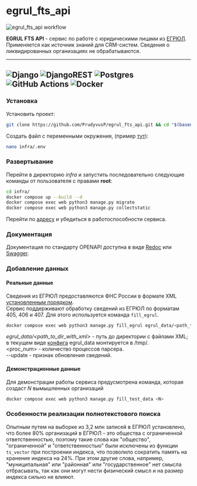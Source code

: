 # egrul_fts_api

![egrul_fts_api workflow](https://github.com/PrudyvusP/egrul_fts_api/actions/workflows/main.yml/badge.svg)

**EGRUL FTS API** - сервис по работе с юридическими лицами
из [ЕГРЮЛ](https://clck.ru/373aau). Применяется как источник знаний для 
CRM-систем.
Сведения о ликвидированных организациях не обрабатываются.

---
![Django](https://img.shields.io/badge/django-%23092E20.svg?style=for-the-badge&logo=django&logoColor=white)
![DjangoREST](https://img.shields.io/badge/DJANGO-REST-ff1709?style=for-the-badge&logo=django&logoColor=white&color=ff1709&labelColor=gray)
![Postgres](https://img.shields.io/badge/postgres-%23316192.svg?style=for-the-badge&logo=postgresql&logoColor=white)
![GitHub Actions](https://img.shields.io/badge/github%20actions-%232671E5.svg?style=for-the-badge&logo=githubactions&logoColor=white)
![Docker](https://img.shields.io/badge/docker-%230db7ed.svg?style=for-the-badge&logo=docker&logoColor=white)
---

### Установка

Установить проект:

```bash
git clone https://github.com/PrudyvusP/egrul_fts_api.git && cd "$(basename "$_" .git)"
```

Создать файл с переменными окружения, (пример [тут](https://github.com/PrudyvusP/egrul_fts_api/blob/main/.env.example)):

```bash
nano infra/.env
```

### Развертывание

Перейти в директорию *infra* и запустить последовательно
следующие команды от пользователя с правами **root**:

```bash
cd infra/
docker compose up --build --d
docker compose exec web python3 manage.py migrate
docker compose exec web python3 manage.py collectstatic
```

Перейти по [адресу](http://localhost:28961/api/) и убедиться в работоспособности сервиса.

### Документация

Документация по стандарту OPENAPI доступна в виде [Redoc](http://localhost:28961/redoc/)
или [Swagger](http://localhost:28961/swagger/).

### Добавление данных

#### Реальные данные

Сведения из ЕГРЮЛ предоставляются ФНС России в формате XML
[установленным порядком](https://www.nalog.gov.ru/rn77/service/egrip2/access_order/).  
Сервис поддерживают обработку сведений из ЕГРЮЛ по форматам 405, 406 и 407.
Для этого используется команда `fill_egrul`.

```bash
docker compose exec web python3 manage.py fill_egrul egrul_data/<path_to_dir_with_xml> -n <proc_num> [--update]
```

*egrul_data/<path_to_dir_with_xml>* - путь до директории с файлами XML; в текущем
виде [конфига](https://github.com/PrudyvusP/egrul_fts_api/blob/main/infra/docker-compose.yaml)
egrul_data монтируется в /tmp/.  
<proc_num> - количество процессов парсера.  
--update - признак обновления сведений.

#### Демонстрационные данные

Для демонстрации работы сервиса предусмотрена команда, которая создаст *N* вымышленных организаций

```bash
docker compose exec web python3 manage.py fill_test_data <N>
```

### Особенности реализации полнотекстового поиска

Опытным путем на выборке из 3,2 млн записей в ЕГРЮЛ установлено, что более 80% организаций в ЕГРЮЛ - это
общества с ограниченной ответственностью, поэтому такие слова как "общество", "ограниченной" и "ответственностью"
были исключены из функции `ts_vector` при построении индекса, что позволило сократить память на хранение индекса на 24%.
При этом другие слова, например, "муниципальная" или "районная" или "государственное" нет смысла отбрасывать, так как
они могут нести физический смысл и на размер индекса сильно не влияют.
